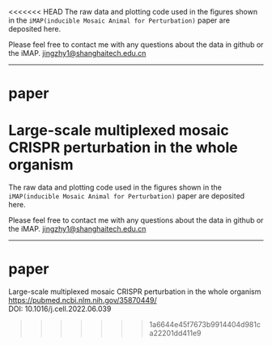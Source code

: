<<<<<<< HEAD
The raw data and plotting code used in the figures shown in the `iMAP(inducible Mosaic Animal for Perturbation)` paper are deposited here.

Please feel free to contact me with any questions about the data in github or the iMAP.
jingzhy1@shanghaitech.edu.cn

 ---
 # paper
Large-scale multiplexed mosaic CRISPR perturbation in the whole organism
=======
The raw data and plotting code used in the figures shown in the `iMAP(inducible Mosaic Animal for Perturbation)` paper are deposited here.

Please feel free to contact me with any questions about the data in github or the iMAP.
jingzhy1@shanghaitech.edu.cn

 ---
 # paper
Large-scale multiplexed mosaic CRISPR perturbation in the whole organism
https://pubmed.ncbi.nlm.nih.gov/35870449/   
DOI: 10.1016/j.cell.2022.06.039
>>>>>>> 1a6644e45f7673b9914404d981ca22201dd411e9
